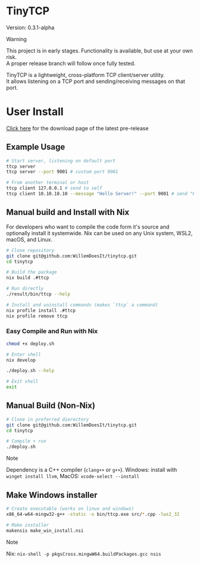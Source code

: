 # TinyTCP
Version: 0.3.1-alpha

> [!WARNING]
> This project is in early stages. Functionality is available, but use at your own risk.  
> A proper release branch will follow once fully tested.

TinyTCP is a lightweight, cross-platform TCP client/server utility.  
It allows listening on a TCP port and sending/receiving messages on that port.  

# User Install
[Click here](https://github.com/WillemDoesIt/tinytcp/releases/latest) for the download page of the latest pre-release

## Example Usage

```bash
# Start server, listening on default port
ttcp server
ttcp server --port 9001 # custom port 9001

# From another terminal or host
ttcp client 127.0.0.1 # send to self
ttcp client 10.10.10.10 --message "Hello Server!" --port 9001 # send "Hello Server!" to 10.10.10.10:9001 
```

## Manual build and Install with Nix
For developers who want to compile the code form it's source and optionally install it systemwide. Nix can be used on any Unix system, WSL2, macOS, and Linux.

```bash
# Clone repository
git clone git@github.com:WillemDoesIt/tinytcp.git
cd tinytcp

# Build the package
nix build .#ttcp

# Run directly
./result/bin/ttcp --help

# Install and uninstall commands (makes `ttcp` a command)
nix profile install .#ttcp
nix profile remove ttcp 
````

### Easy Compile and Run with Nix

```bash
chmod +x deploy.sh

# Enter shell
nix develop

./deploy.sh --help

# Exit shell
exit
```

## Manual Build (Non-Nix)

```bash
# Clone in preferred dierectory
git clone git@github.com:WillemDoesIt/tinytcp.git
cd tinytcp

# Compile + run
./deploy.sh
```
> [!NOTE]
> Dependency is a C++ compiler (`clang++` or `g++`).
> Windows: install with `winget install llvm`, 
> MacOS: `xcode-select --install`


## Make Windows installer
```bash
# Create executable (works on linux and windows)
x86_64-w64-mingw32-g++ -static -o bin/ttcp.exe src/*.cpp -lws2_32

# Make installer
makensis make_win_install.nsi
```
> [!NOTE]
> Nix: `nix-shell -p pkgsCross.mingwW64.buildPackages.gcc nsis`
